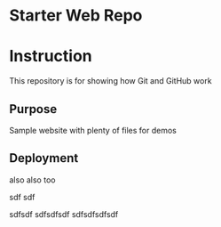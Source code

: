 # Starter Web Repo

# Instruction
This repository is for showing how Git and GitHub work

## Purpose

Sample website with plenty of files for demos

## Deployment

also
also too


sdf
sdf

sdfsdf
sdfsdfsdf
sdfsdfsdfsdf
